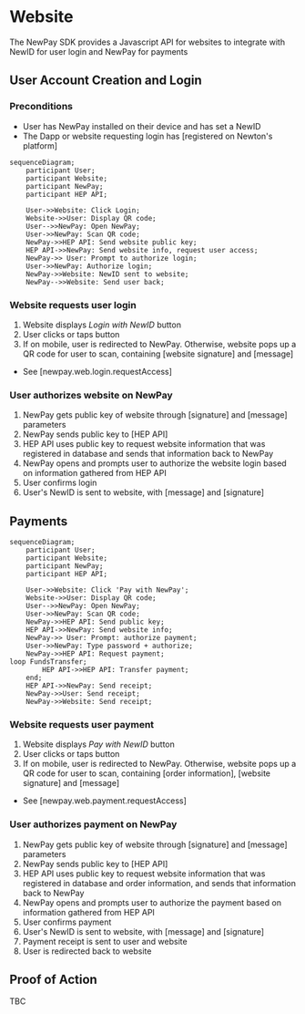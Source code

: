 # Website

The NewPay SDK provides a Javascript API for websites to integrate with NewID for user login and NewPay for payments

## User Account Creation and Login

### Preconditions

* User has NewPay installed on their device and has set a NewID
* The Dapp or website requesting login has [registered on Newton's platform]

```mermaid
sequenceDiagram;
    participant User;
    participant Website;
	participant NewPay;
	participant HEP API;
 
    User->>Website: Click Login;
	Website->>User: Display QR code;
	User-->>NewPay: Open NewPay;
	User->>NewPay: Scan QR code;
	NewPay->>HEP API: Send website public key;
	HEP API->>NewPay: Send website info, request user access;
	NewPay->> User: Prompt to authorize login;
	User->>NewPay: Authorize login;
	NewPay->>Website: NewID sent to website;
	NewPay-->>Website: Send user back;
```

### Website requests user login

1. Website displays *Login with NewID* button
2. User clicks or taps button
3. If on mobile, user is redirected to NewPay. Otherwise, website pops up a QR code for user to scan, containing [website signature] and [message]

* See [newpay.web.login.requestAccess]

### User authorizes website on NewPay

1. NewPay gets public key of website through [signature] and [message] parameters
2. NewPay sends public key to [HEP API]
3. HEP API uses public key to request website information that was registered in database and sends that information back to NewPay
4. NewPay opens and prompts user to authorize the website login based on information gathered from HEP API
5. User confirms login
6. User's NewID is sent to website, with [message] and [signature]

## Payments

```mermaid
sequenceDiagram;
    participant User;
    participant Website;
	participant NewPay;
	participant HEP API;

    User->>Website: Click 'Pay with NewPay';
	Website->>User: Display QR code;
	User-->>NewPay: Open NewPay;
	User->>NewPay: Scan QR code;
	NewPay->>HEP API: Send public key;
	HEP API->>NewPay: Send website info;
	NewPay->> User: Prompt: authorize payment;
	User->>NewPay: Type password + authorize;
	NewPay->>HEP API: Request payment;
loop FundsTransfer;
        HEP API->>HEP API: Transfer payment;
	end;
	HEP API->>NewPay: Send receipt;
	NewPay->>User: Send receipt;
	NewPay->>Website: Send receipt;
```

### Website requests user payment

1. Website displays *Pay with NewID* button
2. User clicks or taps button
3. If on mobile, user is redirected to NewPay. Otherwise, website pops up a QR code for user to scan, containing [order information], [website signature] and [message]

* See [newpay.web.payment.requestAccess]

### User authorizes payment on NewPay

1. NewPay gets public key of website through [signature] and [message] parameters
2. NewPay sends public key to [HEP API]
3. HEP API uses public key to request website information that was registered in database and order information, and sends that information back to NewPay
4. NewPay opens and prompts user to authorize the payment based on information gathered from HEP API
5. User confirms payment
6. User's NewID is sent to website, with [message] and [signature]
7. Payment receipt is sent to user and website
7. User is redirected back to website

## Proof of Action

TBC
